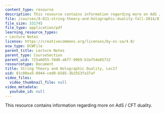 ```yaml
---
content_type: resource
description: This resource contains information regarding more on AdS / CFT duality.
file: /courses/8-821-string-theory-and-holographic-duality-fall-2014/81c00ea50944ced0b5853b2553fa37af_MIT8_821S15_Lec17.pdf
file_size: 331745
file_type: application/pdf
learning_resource_types:
- Lecture Notes
license: https://creativecommons.org/licenses/by-nc-sa/4.0/
ocw_type: OCWFile
parent_title: Lecture Notes
parent_type: CourseSection
parent_uid: 725a6055-78d0-a6f7-9969-b3af54e85732
resourcetype: Document
title: String Theory and Holographic Duality, Lec17
uid: 81c00ea5-0944-ced0-b585-3b2553fa37af
video_files:
  video_thumbnail_file: null
video_metadata:
  youtube_id: null
---
```

This resource contains information regarding more on AdS / CFT duality.